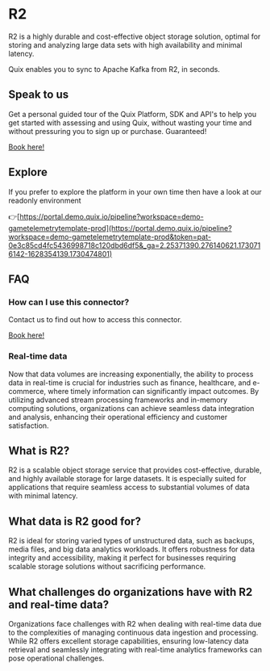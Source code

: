 <!--[tech-name]-->
# R2

<!--[blurb-about-tech]-->
R2 is a highly durable and cost-effective object storage solution, optimal for storing and analyzing large data sets with high availability and minimal latency.

Quix enables you to sync to Apache Kafka <span id="to_or_from">from</span> <span id="techname">R2</span>, in seconds.

## Speak to us

Get a personal guided tour of the Quix Platform, SDK and API's to help you get started with assessing and using Quix, without wasting your time and without pressuring you to sign up or purchase. Guaranteed!

[Book here!](https://share.hsforms.com/1iW0TmZzKQMChk0lxd_tGiw4yjw2?__hstc=175542013.19c333c2ae8002be5fbc6a17a447e442.1730474801833.1730474801833.1730716142494.2&__hssc=175542013.2.1730716142494&__hsfp=3927774151)

## Explore

If you prefer to explore the platform in your own time then have a look at our readonly environment

👉[https://portal.demo.quix.io/pipeline?workspace=demo-gametelemetrytemplate-prod](https://portal.demo.quix.io/pipeline?workspace=demo-gametelemetrytemplate-prod&token=pat-0e3c85cd4fc5436998718c120dbd6df5&_ga=2.25371390.276140621.1730716142-1628354139.1730474801)

## FAQ 

### How can I use this connector?

Contact us to find out how to access this connector.

[Book here!](https://share.hsforms.com/1iW0TmZzKQMChk0lxd_tGiw4yjw2?__hstc=175542013.19c333c2ae8002be5fbc6a17a447e442.1730474801833.1730474801833.1730716142494.2&__hssc=175542013.2.1730716142494&__hsfp=3927774151)

### Real-time data

Now that data volumes are increasing exponentially, the ability to process data in real-time is crucial for industries such as finance, healthcare, and e-commerce, where timely information can significantly impact outcomes. By utilizing advanced stream processing frameworks and in-memory computing solutions, organizations can achieve seamless data integration and analysis, enhancing their operational efficiency and customer satisfaction.

## What is <span id="techname">R2</span>?

<!--[tech-seo-text]-->
R2 is a scalable object storage service that provides cost-effective, durable, and highly available storage for large datasets. It is especially suited for applications that require seamless access to substantial volumes of data with minimal latency.

## What data is <span id="techname">R2</span> good for?

<!--[tech-data-seo-text]-->
R2 is ideal for storing varied types of unstructured data, such as backups, media files, and big data analytics workloads. It offers robustness for data integrity and accessibility, making it perfect for businesses requiring scalable storage solutions without sacrificing performance.

## What challenges do organizations have with <span id="techname">R2</span> and real-time data?

<!--[tech-challenges-seo-text]-->
Organizations face challenges with R2 when dealing with real-time data due to the complexities of managing continuous data ingestion and processing. While R2 offers excellent storage capabilities, ensuring low-latency data retrieval and seamlessly integrating with real-time analytics frameworks can pose operational challenges.